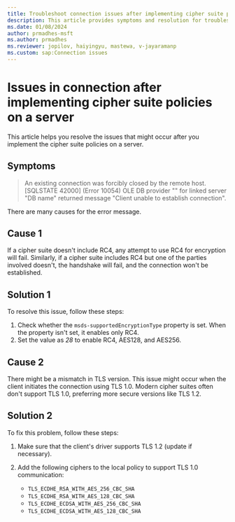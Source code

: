 ```yaml
---
title: Troubleshoot connection issues after implementing cipher suite policies on a server
description: This article provides symptoms and resolution for troubleshooting issues in connection that occur when implementing cipher suite policies.
ms.date: 01/08/2024
author: prmadhes-msft
ms.author: prmadhes
ms.reviewer: jopilov, haiyingyu, mastewa, v-jayaramanp
ms.custom: sap:Connection issues
---
```


# Issues in connection after implementing cipher suite policies on a server

This article helps you resolve the issues that might occur after you implement the cipher suite policies on a server.

## Symptoms

> An existing connection was forcibly closed by the remote host. [SQLSTATE 42000] (Error 10054) OLE DB provider "" for linked server "DB name" returned message "Client unable to establish connection".

There are many causes for the error message.

## Cause 1

If a cipher suite doesn't include RC4, any attempt to use RC4 for encryption will fail. Similarly, if a cipher suite includes RC4 but one of the parties involved doesn't, the handshake will fail, and the connection won't be established.

## Solution 1

To resolve this issue, follow these steps:

1. Check whether the `msds-supportedEncryptionType` property is set. When the property isn't set, it enables only RC4.
1. Set the value as *28* to enable RC4, AES128, and AES256.

## Cause 2

There might be a mismatch in TLS version. This issue might occur when the client initiates the connection using TLS 1.0. Modern cipher suites often don't support TLS 1.0, preferring more secure versions like TLS 1.2.

## Solution 2

To fix this problem, follow these steps:

1. Make sure that the client's driver supports TLS 1.2 (update if necessary).

1. Add the following ciphers to the local policy to support TLS 1.0 communication:

   - `TLS_ECDHE_RSA_WITH_AES_256_CBC_SHA`
   - `TLS_ECDHE_RSA_WITH_AES_128_CBC_SHA`
   - `TLS_ECDHE_ECDSA_WITH_AES_256_CBC_SHA`
   - `TLS_ECDHE_ECDSA_WITH_AES_128_CBC_SHA`
